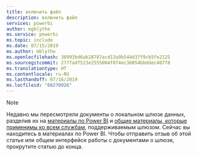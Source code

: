 ```yaml
---
title: включить файл
description: включить файл
services: powerbi
author: mgblythe
ms.service: powerbi
ms.topic: include
ms.date: 07/15/2019
ms.author: mblythe
ms.openlocfilehash: 38993bd6ab28787acd13a9b544d37f9cb5fe2125
ms.sourcegitcommit: 277fadf523e2555004f074ec36054bbddec407f8
ms.translationtype: HT
ms.contentlocale: ru-RU
ms.lasthandoff: 07/16/2019
ms.locfileid: "68270926"
---
```

> [!NOTE]
> Недавно мы пересмотрели документы о локальном шлюзе данных, разделив их на [материалы по Power BI](/power-bi/service-gateway-onprem) и [общие материалы, которые применимы ко всем службам](/data-integration/gateway/service-gateway-onprem), поддерживаемым шлюзом. Сейчас вы находитесь в материалах по Power BI. Чтобы отправить отзыв об этой статье или общем интерфейсе работы с документами о шлюзе, прокрутите статью до конца.